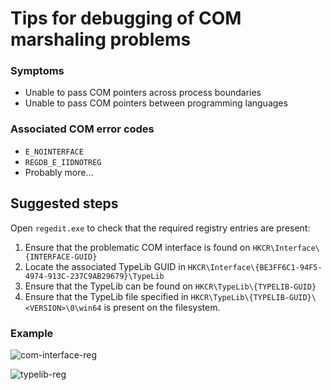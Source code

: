 # Tips for debugging of COM marshaling problems

### Symptoms
* Unable to pass COM pointers across process boundaries
* Unable to pass COM pointers between programming languages

### Associated COM error codes
* `E_NOINTERFACE`
* `REGDB_E_IIDNOTREG`
* Probably more...

## Suggested steps
Open `regedit.exe` to check that the required registry entries are present:
1. Ensure that the problematic COM interface is found on `HKCR\Interface\{INTERFACE-GUID}`
1. Locate the associated TypeLib GUID in `HKCR\Interface\{BE3FF6C1-94F5-4974-913C-237C9AB29679}\TypeLib`
1. Ensure that the TypeLib can be found on `HKCR\TypeLib\{TYPELIB-GUID}`
1. Ensure that the TypeLib file specified in `HKCR\TypeLib\{TYPELIB-GUID}\<VERSION>\0\win64` is present on the filesystem.

### Example
![com-interface-reg](https://github.com/user-attachments/assets/dbc4edd0-12b4-4eeb-a046-974f3cb7bf75)  

![typelib-reg](https://github.com/user-attachments/assets/8e86665e-92e0-4366-bd97-8cf8b652f5b6)  
